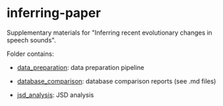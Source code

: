 # inferring-paper

Supplementary materials for "Inferring recent evolutionary changes in speech sounds".

Folder contains:

* [data_preparation](data_preparation/data_prep.md): data preparation pipeline

* [database_comparison](database_comparison): database comparison reports (see .md files)

* [jsd_analysis](jsd_analysis/jsd_analysis.md): JSD analysis

